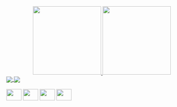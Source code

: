 <div align="center">
  <a href="https://github.com/JoaoLucasViegas">
  <img height = "180em" src = "https://github-readme-stats.vercel.app/api?username=JoaoLucasViegas&show_icons=true&theme=shades-of-purple&include_all_commits=true&count_private=true" />
  <img height = "180em" src = "https://github-readme-stats.vercel.app/api/top-langs/?username=JoaoLucasViegas&layout=compact&theme=shades-of-purple" />
</div>
  
<a href="https://github.com/JoaoLucasViegas/app-nyt-books">
  <img align="center" src="https://github-readme-stats.vercel.app/api/pin/?username=JoaoLucasViegas&repo=app-nyt-books&theme=shades-of-purple" />
</a>
<a href="https://github.com/JoaoLucasViegas/app-kotlin-dice-roller">
  <img align="center" src="https://github-readme-stats.vercel.app/api/pin/?username=JoaoLucasViegas&repo=app-kotlin-dice-roller&theme=shades-of-purple" />
</a>

<div style="display: inline_block"><br>
  <img align="center" height="30" width="40" src="https://cdn.jsdelivr.net/gh/devicons/devicon/icons/javascript/javascript-original.svg">
  <img align="center" height="30" width="40" src="https://cdn.jsdelivr.net/gh/devicons/devicon/icons/python/python-original.svg">
  <img align="center" height="30" width="40" src="https://cdn.jsdelivr.net/gh/devicons/devicon/icons/kotlin/kotlin-original.svg">
  <img align="center" height="30" width="40" src="https://cdn.jsdelivr.net/gh/devicons/devicon/icons/java/java-original.svg">
</div>
